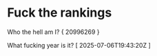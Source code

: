 # Fuck the rankings

Who the hell am I?
{ 20996269 }

What fucking year is it?
[ 2025-07-06T19:43:20Z ]
